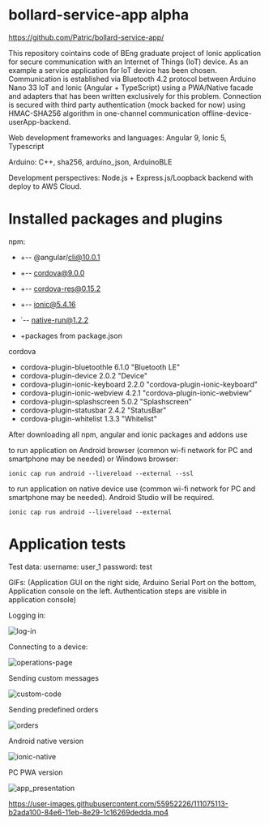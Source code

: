 # bollard-service-app alpha

https://github.com/Patric/bollard-service-app/

This repository cointains code of BEng graduate project of Ionic application for secure communication with an Internet of Things (IoT) device. As an example a service application for IoT device has been chosen. Communication is established via Bluetooth 4.2 protocol between Arduino Nano 33 IoT and Ionic (Angular + TypeScript) using a PWA/Native facade and adapters that has been written exclusively for this problem. Connection is secured with third party authentication (mock backed for now) using HMAC-SHA256 algorithm in one-channel communication offline-device-userApp-backend.


Web development frameworks and languages: Angular 9, Ionic 5, Typescript

Arduino: C++, sha256, arduino_json, ArduinoBLE

Development perspectives:
Node.js + Express.js/Loopback backend with deploy to AWS Cloud.

# Installed packages and plugins

npm:
+ +-- @angular/cli@10.0.1
+ +-- cordova@9.0.0
+ +-- cordova-res@0.15.2
+ +-- ionic@5.4.16
+ `-- native-run@1.2.2

+ +packages from package.json

cordova

+ cordova-plugin-bluetoothle 6.1.0 "Bluetooth LE"
+ cordova-plugin-device 2.0.2 "Device"
+ cordova-plugin-ionic-keyboard 2.2.0 "cordova-plugin-ionic-keyboard"
+ cordova-plugin-ionic-webview 4.2.1 "cordova-plugin-ionic-webview"
+ cordova-plugin-splashscreen 5.0.2 "Splashscreen"
+ cordova-plugin-statusbar 2.4.2 "StatusBar"
+ cordova-plugin-whitelist 1.3.3 "Whitelist"

After downloading all npm, angular and ionic packages and addons use

to run application on Android browser (common wi-fi network for PC and smartphone may be needed) or Windows browser:
```
ionic cap run android --livereload --external --ssl
```
to run application on native device use (common wi-fi network for PC and smartphone may be needed). Android Studio will be required.
```
ionic cap run android --livereload --external
```

# Application tests

Test data:
username: user_1 
password: test

GIFs: (Application GUI on the right side, Arduino Serial Port on the bottom, Application console on the left. Authentication steps are visible in application console)

Logging in:

![log-in](https://user-images.githubusercontent.com/55952226/111076721-c1e41d00-84ed-11eb-8aaf-e04c6e06aa93.gif)

Connecting to a device:

![operations-page](https://user-images.githubusercontent.com/55952226/111076820-4e8edb00-84ee-11eb-843a-3933edd13361.gif)

Sending custom messages

![custom-code](https://user-images.githubusercontent.com/55952226/111077356-ba724300-84f0-11eb-89c5-4a65ebb0867a.gif)


Sending predefined orders

![orders](https://user-images.githubusercontent.com/55952226/111077143-ac6ff280-84ef-11eb-96df-63346514865f.gif)

Android native version

![ionic-native](https://user-images.githubusercontent.com/55952226/111077660-1db0a500-84f2-11eb-9c9c-20932422492e.gif)


PC PWA version



![app_presentation](https://user-images.githubusercontent.com/55952226/111075999-b3483680-84ea-11eb-902a-d705c5d64d63.gif)


https://user-images.githubusercontent.com/55952226/111075113-b2ada100-84e6-11eb-8e29-1c16269dedda.mp4


